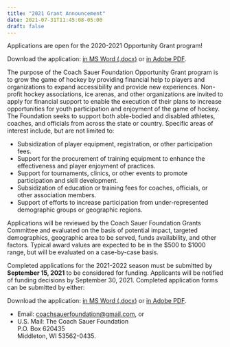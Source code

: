 ```yaml
---
title: "2021 Grant Announcement"
date: 2021-07-31T11:45:08-05:00
draft: false
---
```


Applications are open for the 2020-2021 Opportunity Grant program!

Download the application: 
[in MS Word (.docx)](/docs/2021_Grant_Application.docx) or
[in Adobe PDF](/docs/2021_Grant_Application.pdf).

The purpose of the Coach Sauer Foundation Opportunity Grant program is to grow
the game of hockey by providing financial help to players and organizations to 
expand accessibility and provide new experiences.  Non-profit hockey 
associations, ice arenas, and other organizations are invited to apply for 
financial support to enable the execution of their plans to increase 
opportunities for youth participation and enjoyment of the game of hockey.  The
Foundation seeks to support both able-bodied and disabled athletes, coaches, 
and officials from across the state or country.  Specific areas of interest 
include, but are not limited to:

- Subsidization of player equipment, registration, or other participation fees.
- Support for the procurement of training equipment to enhance the effectiveness
   and player enjoyment of practices.
- Support for tournaments, clinics, or other events to promote participation 
  and skill development.
- Subsidization of education or training fees for coaches, officials, or other 
  association members.
- Support of efforts to increase participation from under-represented demographic 
  groups or geographic regions.

Applications will be reviewed by the Coach Sauer Foundation Grants Committee and 
evaluated on the basis of potential impact, targeted demographics, geographic 
area to be served, funds availability, and other factors.  Typical award values 
are expected to be in the $500 to $1000 range, but will be evaluated on a 
case-by-case basis.

Completed applications for the 2021-2022 season must be submitted by 
**September 15, 2021** to be considered for funding.  Applicants will be notified 
of funding decisions by September 30, 2021.  Completed application forms can be 
submitted by either:

Download the application: 
[in MS Word (.docx)](/docs/2021_Grant_Application.docx) or
[in Adobe PDF](/docs/2021_Grant_Application.pdf).

- Email: <a href=mailto:coachsauerfoundation@gmail.com>coachsauerfoundation@gmail.com</a>, or
- U.S. Mail: The Coach Sauer Foundation <br> P.O. Box 620435 <br> Middleton, WI 53562-0435.